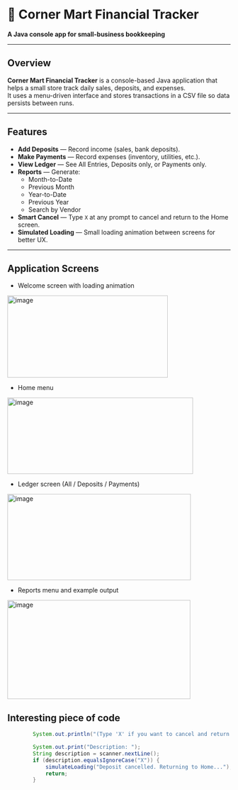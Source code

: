 # 🏪 Corner Mart Financial Tracker

**A Java console app for small-business bookkeeping**

---

## Overview

**Corner Mart Financial Tracker** is a console-based Java application that helps a small store track daily sales, deposits, and expenses.  
It uses a menu-driven interface and stores transactions in a CSV file so data persists between runs.

---

## Features

- **Add Deposits** — Record income (sales, bank deposits).
- **Make Payments** — Record expenses (inventory, utilities, etc.).
- **View Ledger** — See All Entries, Deposits only, or Payments only.
- **Reports** — Generate:
  - Month-to-Date
  - Previous Month
  - Year-to-Date
  - Previous Year
  - Search by Vendor
- **Smart Cancel** — Type `X` at any prompt to cancel and return to the Home screen.
- **Simulated Loading** — Small loading animation between screens for better UX.

---

## Application Screens


-  Welcome screen with loading animation
<img width="362" height="185" alt="image" src="https://github.com/user-attachments/assets/f0910dc0-0042-4996-9480-13b8694b6490" />


- Home menu
<img width="419" height="172" alt="image" src="https://github.com/user-attachments/assets/5a8f9073-15ae-4527-8999-9bcbe9311e50" />

- Ledger screen (All / Deposits / Payments)
<img width="414" height="194" alt="image" src="https://github.com/user-attachments/assets/dee9af48-4fe3-4318-bbf8-bd4c8198b19d" />

- Reports menu and example output
<img width="413" height="223" alt="image" src="https://github.com/user-attachments/assets/3d463f4e-ae3e-4cb6-9fac-794dd3ff62ae" />


## Interesting piece of code
```java
        System.out.println("(Type 'X' if you want to cancel and return to Home)" );

        System.out.print("Description: ");
        String description = scanner.nextLine();
        if (description.equalsIgnoreCase("X")) {
            simulateLoading("Deposit cancelled. Returning to Home...");
            return;
        }
```
